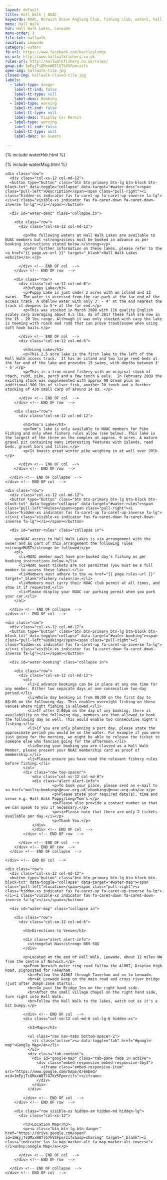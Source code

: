 ```yaml
---
layout: default
title: Hall Walk | NUAC
keywords: NUAC, Norwich Union Angling Club, fishing club, waters, hall walk lakes, hallwalk lakes, lenwade, norfolk
menu: Hall Walk
hdr: Hall Walk Lakes, Lenwade
menu-order: 3
file-txt: hallwalk
location: Lenwade
category: waters
fb-url: https://www.facebook.com/bartleslodge
ws-url: http://www.hallwalkfishery.co.uk
rules-url: http://hallwalkfishery.co.uk/rules/
gmap-id: 1mEyjTsQMxxW8TlG7kVSFpmrzifs
open-img: hallwalk-tile.jpg
closed-img: hallwalk-closed-tile.jpg
labels:
  - label-type: danger
    label-tt-ind: false
    label-tt-type: null
    label-desc: Booking
  - label-type: warning
    label-tt-ind: false
    label-tt-type: null
    label-desc: Display Car Permit
  - label-type: warning
    label-tt-ind: false
    label-tt-type: null
    label-desc: No Guests

---
```


<div class="container non-header">

  {% include waterHdr.html %}

  {% include waterMsg.html %}

	<div class="row">
	  <div class="col-xs-12 col-md-12">
      <button type="button" class="btn btn-primary btn-lg btn-block btn-block-txt" data-toggle="collapse" data-target="#water-desc"><span class="pull-left">Description</span><span class="pull-right"><i class="hidden-xs indicator fas fa-caret-up fa-caret-up-inverse fa-lg"></i><i class="visible-xs indicator fas fa-caret-down fa-caret-down-inverse fa-lg"></i></span></button>

      <div id="water-desc" class="collapse in">

        <div class="row">
          <div class="col-sm-12 col-md-12">

            <p>The following waters at Hall Walk Lakes are available to NUAC members but <strong>access must be booked in advance as per booking instructions stated below.</strong></p>
            <p>For further information on these lakes, please refer to the <a href="{{ page.ws-url }}" target="_blank">Hall Walk Lakes website</a>.</p> 
        
          </div> <!-- END OF col  -->
        </div> <!-- END OF row  -->

        <div class="row">
          <div class="col-sm-12 col-md-6">
            <h3>Puppy Lake</h3>
            <p>Puppy Lake is just under 2 acres with an island and 12 swims.  The water is accessed from the car park at the far end of the access track. A shallow water with only 3' - 4' at the end nearest the track it deepens to 5'+ at the far end.</p>
            <p>This was stocked in March 2008 with 116 quality English scaley carp averaging about 8.5 lbs. As of 2017 these fish are now in the 15 - 20 lbs range. Although it was only stocked with carp the lake is teeming with roach and rudd that can prove troublesome when using soft hook baits.</p>

          </div> <!-- END OF col  -->
          <div class="col-sm-12 col-md-6">

            <h3>Long Lake</h3>
            <p>This 2.5 acre lake is the first lake to the left of the Hall Walk access track.  It has an island and two large reed beds at the far end of the lake and provides 15 swims, with depths between 3' - 6'.</p>
            <p>This is a true mixed fishery with an original stock of roach, rudd, pike, perch and a few tench & eels.  In February 2009 the existing stock was supplemented with approx 90 bream plus an additional 300 lbs of silver fish, another 20 tench and a further stocking of 430 small carp of around 14 oz.	</p>

          </div> <!-- END OF col  -->
        </div> <!-- END OF row  -->

        <div class="row">
          <div class="col-sm-12 col-md-12">

            <h3>Tom's Lake</h3>
            <p>Tom’s lake is only available to NUAC members for Pike Fishing and only when fishery rules allow (see below). This lake is the largest of the three on the complex at approx. 9 acres. A mature gravel pit containing many interesting features with islands, reed beds, gravel bars and lilies.</p>
            <p>It boasts great winter pike weighing in at well over 20lb.</p>

          </div> <!-- END OF col  -->
        </div> <!-- END OF row  -->

      </div> <!-- END OF collapse  -->
    </div> <!-- END OF col  -->
  </div>

	<div class="row">
	  <div class="col-xs-12 col-md-12">
      <button type="button" class="btn btn-primary btn-lg btn-block btn-block-txt" data-toggle="collapse" data-target="#water-rules"><span class="pull-left">Rules</span><span class="pull-right"><i class="hidden-xs indicator fas fa-caret-up fa-caret-up-inverse fa-lg"></i><i class="visible-xs indicator fas fa-caret-down fa-caret-down-inverse fa-lg"></i></span></button>

      <div id="water-rules" class="collapse in">

        <p>NUAC access to Hall Walk Lakes is via arrangement with the owner and as part of this arrangement the following rules <strong>MUST</strong> be followed;</p>
        <ol>
          <li>NUAC member must have pre-booked day's fishing as per booking instructions below.</li>  
          <li>NUAC Guest tickets are not permitted (you must be a full member to access these lakes).</li>
          <li>Members must adhere to the <a href="{{ page.rules-url }}" target="_blank">fishery rules</a>.</li>
          <li>Members must carry their NUAC club permit at all times, and show it if requested.</li>
          <li>Please display your NUAC car parking permit when you park your car.</li>
        </ol>

      </div> <!-- END OF collapse  -->
    </div> <!-- END OF col  -->
  </div> <!-- END OF row  -->

	<div class="row">
	  <div class="col-xs-12 col-md-12">
      <button type="button" class="btn btn-primary btn-lg btn-block btn-block-txt" data-toggle="collapse" data-target="#water-booking"><span class="pull-left">Booking</span><span class="pull-right"><i class="hidden-xs indicator fas fa-caret-up fa-caret-up-inverse fa-lg"></i><i class="visible-xs indicator fas fa-caret-down fa-caret-down-inverse fa-lg"></i></span></button>

      <div id="water-booking" class="collapse in">

        <div class="row">
          <div class="col-sm-12 col-md-12">
            <ol>
              <li>2 advance bookings can be in place at any one time for any member. Either two separate days or one consecutive two-day period.</li>
              <li>Whole day booking is from 08:00 on the first day to 08:00 on the following day. This enables overnight fishing on those venues where night fishing is allowed.</li>
              <li>If after 2.00pm on the day of any booking, there is availability on the following day, members are then allowed to book the following day as well. This would enable two consecutive night's fishing.</li>
              <li>If you are only planning a part day, please state the approximate period you would be on the water. For example if you were just going for the morning, we might be able to release the ticket to someone else who fancies going for the afternoon.</li>
              <li>During your booking you are classed as a Hall Walk Member, please present your NUAC membership card as proof of membership.</li>
              <li>Please ensure you have read the relevant fishery rules before fishing.</li>
            </ol>
            <div class="row top-spacer">
             	<div class="col-xs-12 col-md-8">           
                <div class="alert alert-info">
                         <p>To book your place, please send an e-mail to <a href="mailto:bookings@nuac.org.uk">bookings@nuac.org.uk</a>.</p>
                         <p>Please state your required date(s), time and venue e.g. Hall Walk Puppy/Long/Tom's.</p>
                         <p>Please also provide a contact number so that we can speak to you if necessary.</p>
                         <p><i>Please note that there are only 2 tickets available per day.</i></p>
                         <p>Thank You.</p>
                </div>
          		</div> <!-- END OF col  -->
            </div> <!-- END OF row  -->

          </div> <!-- END OF col  -->
        </div> <!-- END OF row  -->
      </div> <!-- END OF collapse  -->

    </div> <!-- END OF col  -->
  </div> <!-- END OF row  -->

	<div class="row">
	  <div class="col-xs-12 col-md-12">
      <button type="button" class="btn btn-primary btn-lg btn-block btn-block-txt" data-toggle="collapse" data-target="#water-map"><span class="pull-left">Location</span><span class="pull-right"><i class="hidden-xs indicator fas fa-caret-up fa-caret-up-inverse fa-lg"></i><i class="visible-xs indicator fas fa-caret-down fa-caret-down-inverse fa-lg"></i></span></button>

      <div id="water-map" class="collapse in">
        
        <div class="row">
          <div class="col-sm-12 col-md-6">
            
            <h3>Directions to Venue</h3>
            
            <div class="alert alert-info">
              <strong>Sat Nav</strong> NR9 5QG
            </div>
            
            <p>Located at the end of Hall Walk, Lenwade, about 12 miles NW from the centre of Norwich.</p>
            <p>From Norwich outer ring road follow the A1067, Drayton High Road, signposted for Fakenham.
              <br>Follow the A1067 through Taverham and on to Lenwade.
              <br>At Lenwade keep on the main road and cross river bridge (just after 30mph zone starts).
              <br>Go past the Bridge Inn on the right hand side.
              <br>After the small village chapel on the right hand side, turn right into Hall Walk.
              <br>Follow the Hall Walk to the lakes, watch out as it's a bit bumpy.</p>
              
            </div> <!-- END OF col  -->
            <div class="col-sm-12 col-md-6 col-lg-6 hidden-xs">
              
              <h3>Maps</h3>
              
              <ul class="nav nav-tabs bottom-spacer-2">
                <li class="active"><a data-toggle="tab" href="#google-map">Google Map</a></li>
              </ul>
              <div class="tab-content">
                <div id="google-map" class="tab-pane fade in active">
                  <div class="embed-responsive embed-responsive-4by3">
                    <iframe class="embed-responsive-item" src="https://www.google.com/maps/d/embed?mid=1mEyjTsQMxxW8TlG7kVSFpmrzifs"></iframe>
                  </div>
                </div>
              </div>
              
            </div> <!-- END OF col  -->
        </div> <!-- END OF row  -->
          
        <div class="row visible-xs hidden-sm hidden-md hidden-lg">
          <div class="col-xs-12">
            
            <h3>Location Map</h3>
            <p><a class="btn btn-lg btn-danger" href="https://drive.google.com/open?id=1mEyjTsQMxxW8TlG7kVSFpmrzifs&usp=sharing" target="_blank"><i class="indicator fas fa-map-marker-alt fa-map-marker-alt-inverse"></i>&nbsp;Google Map</a></p>
            
          </div> <!-- END OF col  -->
        </div> <!-- END OF row  -->
          
      </div> <!-- END OF collapse  -->
    </div> <!-- END OF col  -->
  </div> <!-- END OF row  -->

</div>
